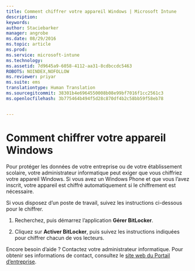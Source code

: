 ```yaml
---
title: Comment chiffrer votre appareil Windows | Microsoft Intune
description: 
keywords: 
author: Staciebarker
manager: angrobe
ms.date: 08/29/2016
ms.topic: article
ms.prod: 
ms.service: microsoft-intune
ms.technology: 
ms.assetid: 7d9645a9-6058-4112-aa31-8cdbccdc5463
ROBOTS: NOINDEX,NOFOLLOW
ms.reviewer: priyar
ms.suite: ems
translationtype: Human Translation
ms.sourcegitcommit: 38301b4e6964550008b08e99bf7016f1cc2561c3
ms.openlocfilehash: 3b775464b494f5d28c870df4b2c58bb59f58eb78


---
```


# Comment chiffrer votre appareil Windows

Pour protéger les données de votre entreprise ou de votre établissement scolaire, votre administrateur informatique peut exiger que vous chiffriez votre appareil Windows. Si vous avez un Windows Phone et que vous l’avez inscrit, votre appareil est chiffré automatiquement si le chiffrement est nécessaire.

Si vous disposez d’un poste de travail, suivez les instructions ci-dessous pour le chiffrer.

1.  Recherchez, puis démarrez l’application **Gérer BitLocker**.

2.  Cliquez sur **Activer BitLocker**, puis suivez les instructions indiquées pour chiffrer chacun de vos lecteurs.

Encore besoin d’aide ? Contactez votre administrateur informatique. Pour obtenir ses informations de contact, consultez le [site web du Portail d’entreprise](http://portal.manage.microsoft.com).



<!--HONumber=Aug16_HO5-->


